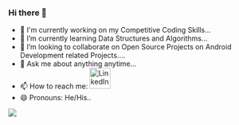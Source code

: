 ### Hi there 👋

- 🔭  I'm currently working on my Competitive Coding Skills...
- 🌱 I’m currently learning Data Structures and Algorithms... 
- 👯 I’m looking to collaborate on Open Source Projects on Android Development related Projects....
- 💬 Ask me about anything anytime...
- 📫 How to reach me: <a href="https://www.linkedin.com/in/hritik-bhardwaj-491b19198/"><img src="https://upload.wikimedia.org/wikipedia/commons/thumb/c/c9/Linkedin.svg/25px-Linkedin.svg.png" alt="LinkedIn" style="width:42px;height:42px;"></a>
- 😄 Pronouns: He/His..



<img src="https://github-readme-stats.vercel.app/api?username=hrincredible007&theme=dark&show_icons=true">
